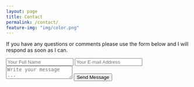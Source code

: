 ```yaml
---
layout: page
title: Contact
permalink: /contact/
feature-img: "img/color.png"
---
```


If you have any questions or comments please use the form below and I will respond as soon as I can.

<form action="https://getsimpleform.com/messages?form_api_token=ee3e9f7b788d26b26036e09ca2a9b040" method="post">
  <!-- the redirect_to is optional, the form will redirect to the referrer on submission -->
  <input type='hidden' name='redirect_to' value='http://david-waite.com/thank-you/' />
  <!-- all your input fields here.... -->
  <input type='text' name='name' placeholder='Your Full Name' />
  <input type='email' name='email' placeholder='Your E-mail Address' />
  <textarea name='message' placeholder='Write your message ...'></textarea>
  <input type='submit' value='Send Message' />
</form>